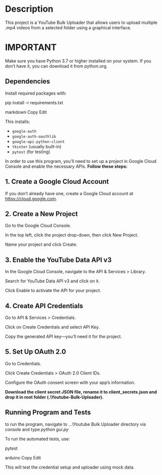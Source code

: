 # Description

This project is a YouTube Bulk Uploader that allows users to upload multiple .mp4 videos from a selected folder using a graphical interface.

# IMPORTANT

Make sure you have Python 3.7 or higher installed on your system. If you don’t have it, you can download it from python.org.

## Dependencies

Install required packages with:

pip install -r requirements.txt

markdown
Copy
Edit

This installs:
- `google-auth`
- `google-auth-oauthlib`
- `google-api-python-client`
- `tkinter` (usually built-in)
- `pytest` (for testing)

In order to use this program, you'll need to set up a project in Google Cloud Console and enable the necessary APIs. **Follow these steps:**

## 1. Create a Google Cloud Account

If you don’t already have one, create a Google Cloud account at https://cloud.google.com.

## 2. Create a New Project

Go to the Google Cloud Console.

In the top left, click the project drop-down, then click New Project.

Name your project and click Create.

## 3. Enable the YouTube Data API v3

In the Google Cloud Console, navigate to the API & Services > Library.

Search for YouTube Data API v3 and click on it.

Click Enable to activate the API for your project.

## 4. Create API Credentials

Go to API & Services > Credentials.

Click on Create Credentials and select API Key.

Copy the generated API key—you’ll need it for the project.

## 5. Set Up OAuth 2.0 

Go to Credentials.

Click Create Credentials > OAuth 2.0 Client IDs.

Configure the OAuth consent screen with your app’s information.

**Download the client secret JSON file, rename it to client_secrets.json and drop it in root folder (.\Youtube-Bulk-Uploader).**


## Running Program and Tests

to run the program, navigate to ...\Youtube Bulk Uploader directory via console and type _python gui.py_

To run the automated tests, use:

pytest

arduino
Copy
Edit

This will test the credential setup and uploader using mock data.

